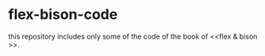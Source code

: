 # flex-bison-code

this repository includes only some of the code of the book of <<flex & bison >>.
